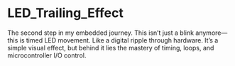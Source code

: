 # LED_Trailing_Effect
The second step in my embedded journey. This isn’t just a blink anymore—this is timed LED movement. Like a digital ripple through hardware. It’s a simple visual effect, but behind it lies the mastery of timing, loops, and microcontroller I/O control.
